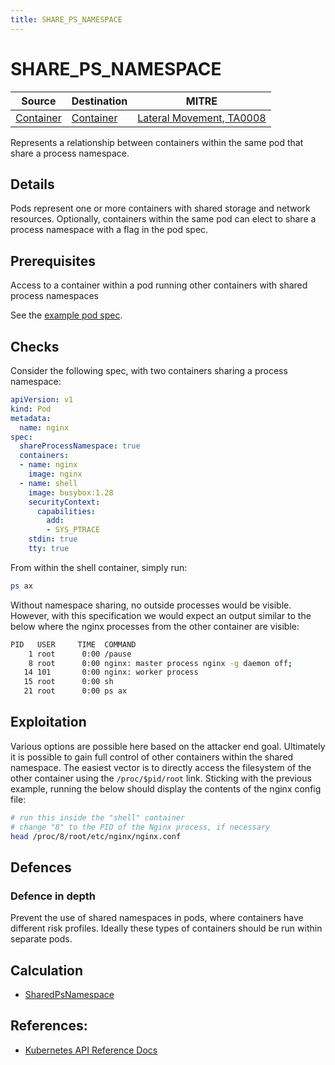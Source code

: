 ```yaml
---
title: SHARE_PS_NAMESPACE
---
```


<!--
id: SHARE_PS_NAMESPACE
name: "Access container in shared process namespace"
mitreAttackTechnique: N/A - N/A
mitreAttackTactic: TA0008 - Lateral Movement
-->

# SHARE_PS_NAMESPACE

| Source                      | Destination                           | MITRE                            |
| --------------------------- | ------------------------------------- |----------------------------------|
| [Container](../entities/container.md) | [Container](../entities/container.md) | [Lateral Movement, TA0008](https://attack.mitre.org/tactics/TA0008/) |

Represents a relationship between containers within the same pod that share a process namespace. 

## Details

Pods represent one or more containers with shared storage and network resources. Optionally, containers within the same pod can elect to share a process namespace with a flag in the pod spec.

## Prerequisites

Access to a container within a pod running other containers with shared process namespaces

See the [example pod spec](https://github.com/DataDog/KubeHound/tree/main/test/setuptest-cluster/attacks/SHARE_PS_NAMESPACE.yaml).

## Checks

Consider the following spec, with two containers sharing a process namespace:

```yaml
apiVersion: v1
kind: Pod
metadata:
  name: nginx
spec:
  shareProcessNamespace: true
  containers:
  - name: nginx
    image: nginx
  - name: shell
    image: busybox:1.28
    securityContext:
      capabilities:
        add:
        - SYS_PTRACE
    stdin: true
    tty: true
```

From within the shell container, simply run:

```bash
ps ax
```

Without namespace sharing, no outside processes would be visible. However, with this specification we would expect an output similar to the below where the nginx processes from the other container are visible:

```bash
PID   USER     TIME  COMMAND
    1 root      0:00 /pause
    8 root      0:00 nginx: master process nginx -g daemon off;
   14 101       0:00 nginx: worker process
   15 root      0:00 sh
   21 root      0:00 ps ax
```

## Exploitation

Various options are possible here based on the attacker end goal. Ultimately it is possible to gain full control of other containers within the shared namespace. The easiest vector is to directly access the filesystem of the other container using the `/proc/$pid/root` link. Sticking with the previous example, running the below should display the contents of the nginx config file:

```bash
# run this inside the "shell" container
# change "8" to the PID of the Nginx process, if necessary
head /proc/8/root/etc/nginx/nginx.conf
```

## Defences

### Defence in depth

Prevent the use of shared namespaces in pods, where containers have different risk profiles. Ideally these types of containers should be run within separate pods.

## Calculation

+ [SharedPsNamespace](https://github.com/DataDog/KubeHound/tree/main/pkg/kubehound/graph/edge/share_ps_namespace.go)

## References:

+ [Kubernetes API Reference Docs](https://kubernetes.io/docs/tasks/configure-pod-container/share-process-namespace/)
  